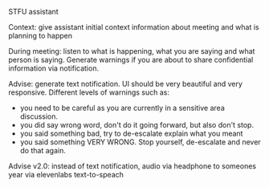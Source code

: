 STFU assistant

Context: give assistant initial context information about meeting and what is planning to happen

During meeting: listen to what is happening, what you are saying and what person is saying. Generate warnings if you are about to share confidential information via notification.

Advise: generate text notification. UI should be very beautiful and very responsive. Different levels of warnings such as:

- you need to be careful as you are currently in a sensitive area discussion.
- you did say wrong word, don't do it going forward, but also don't stop.
- you said something bad, try to de-escalate explain what you meant
- you said something VERY WRONG. Stop yourself, de-escalate and never do that again.

Advise v2.0: instead of text notification, audio via headphone to someones year via elevenlabs text-to-speach
